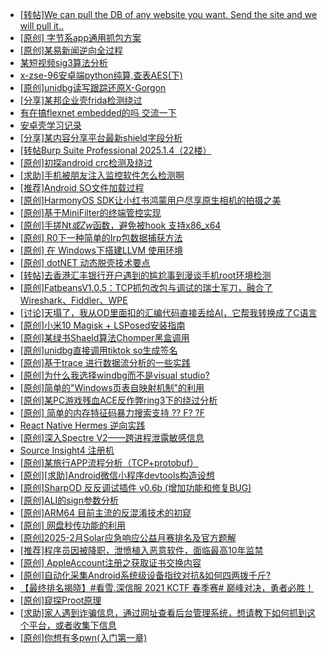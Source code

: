 + [[转帖]We can pull the DB of any website you want. Send the site and we will pull it..](https://bbs.kanxue.com/thread-285934.htm)
+ [[原创] 字节系app通用抓包方案](https://bbs.kanxue.com/thread-280165.htm)
+ [[原创]某易新闻逆向全过程](https://bbs.kanxue.com/thread-282546.htm)
+ [某短视频sig3算法分析](https://bbs.kanxue.com/thread-281317.htm)
+ [x-zse-96安卓端python纯算,查表AES(下)](https://bbs.kanxue.com/thread-281041.htm)
+ [[原创]unidbg读写跟踪还原X-Gorgon](https://bbs.kanxue.com/thread-285586.htm)
+ [[分享]某邦企业壳frida检测绕过](https://bbs.kanxue.com/thread-285932.htm)
+ [有在搞flexnet embedded的吗 交流一下](https://bbs.kanxue.com/thread-285907.htm)
+ [安卓壳学习记录](https://bbs.kanxue.com/thread-285870.htm)
+ [[分享]某内容分享平台最新shield字段分析](https://bbs.kanxue.com/thread-285929.htm)
+ [[转帖Burp Suite Professional 2025.1.4（22楼）](https://bbs.kanxue.com/thread-280744.htm)
+ [[原创]初探android crc检测及绕过](https://bbs.kanxue.com/thread-285790.htm)
+ [[求助]手机被朋友注入监控软件怎么检测啊](https://bbs.kanxue.com/thread-285935.htm)
+ [[推荐]Android SO文件加载过程](https://bbs.kanxue.com/thread-285818.htm)
+ [[原创]HarmonyOS SDK让小红书鸿蒙用户尽享原生相机的拍摄之美](https://bbs.kanxue.com/thread-285937.htm)
+ [[原创]基于MiniFilter的终端管控实现](https://bbs.kanxue.com/thread-285447.htm)
+ [[原创]手搓Nt*或Zw*函数，避免被hook 支持x86_x64](https://bbs.kanxue.com/thread-284264.htm)
+ [[原创] R0下一种简单的Irp包数据捕获方法](https://bbs.kanxue.com/thread-285317.htm)
+ [[原创] 在 Windows下搭建LLVM 使用环境](https://bbs.kanxue.com/thread-276159.htm)
+ [[原创] dotNET 动态脱壳技术要点](https://bbs.kanxue.com/thread-285939.htm)
+ [[转帖]去香港汇丰银行开户遇到的尴尬事到漫谈手机root环境检测](https://bbs.kanxue.com/thread-285754.htm)
+ [[原创]FatbeansV1.0.5：TCP抓包改包与调试的瑞士军刀，融合了Wireshark、Fiddler、WPE](https://bbs.kanxue.com/thread-284571.htm)
+ [[讨论]天塌了，我从OD里面扣的汇编代码直接丢给AI，它帮我转换成了C语言](https://bbs.kanxue.com/thread-285927.htm)
+ [[原创]小米10 Magisk + LSPosed安装指南](https://bbs.kanxue.com/thread-285114.htm)
+ [[原创]某绿书Shaeld算法Chomper黑盒调用](https://bbs.kanxue.com/thread-285705.htm)
+ [[原创]unidbg直接调用tiktok so生成签名](https://bbs.kanxue.com/thread-285623.htm)
+ [[原创]基于trace 进行数据流分析的一些实践](https://bbs.kanxue.com/thread-285243.htm)
+ [[原创]为什么我选择windbg而不是visual studio?](https://bbs.kanxue.com/thread-285803.htm)
+ [[原创]简单的"Windows页表自映射机制"的利用](https://bbs.kanxue.com/thread-285332.htm)
+ [[原创]某PC游戏残血ACE反作弊ring3下的绕过分析](https://bbs.kanxue.com/thread-284667.htm)
+ [[原创] 简单的内存特征码暴力搜索支持 ?? F? ?F](https://bbs.kanxue.com/thread-284451.htm)
+ [React Native Hermes 逆向实践](https://bbs.kanxue.com/thread-273544.htm)
+ [[原创]深入Spectre V2——跨进程泄露敏感信息](https://bbs.kanxue.com/thread-254288.htm)
+ [Source Insight4 注册机](https://bbs.kanxue.com/thread-277612.htm)
+ [[原创]某旅行APP流程分析（TCP+protobuf）](https://bbs.kanxue.com/thread-285387.htm)
+ [[原创][求助]Android微信小程序devtools构造设想](https://bbs.kanxue.com/thread-285589.htm)
+ [[原创]SharpOD 反反调试插件 v0.6b (增加功能和修复BUG)](https://bbs.kanxue.com/thread-218988.htm)
+ [[原创]ALI的sign参数分析](https://bbs.kanxue.com/thread-284292.htm)
+ [[原创]ARM64 目前主流的反混淆技术的初窥](https://bbs.kanxue.com/thread-285567.htm)
+ [[原创] 网盘秒传功能的利用](https://bbs.kanxue.com/thread-284783.htm)
+ [[原创]2025-2月Solar应急响应公益月赛排名及官方题解](https://bbs.kanxue.com/thread-285942.htm)
+ [[推荐]程序员因被降职，泄愤植入恶意软件，面临最高10年监禁](https://bbs.kanxue.com/thread-285943.htm)
+ [[原创] AppleAccount注册之获取证书交换内容](https://bbs.kanxue.com/thread-285944.htm)
+ [[原创]自动化采集Android系统级设备指纹对抗&如何四两拨千斤?](https://bbs.kanxue.com/thread-281889.htm)
+ [【最终排名揭晓】#看雪.深信服 2021 KCTF 春季赛# 巅峰对决，勇者必胜！​](https://bbs.kanxue.com/thread-267161.htm)
+ [[原创]窥探Proot原理](https://bbs.kanxue.com/thread-285876.htm)
+ [[求助]家人遇到诈骗信息，通过网址查看后台管理系统，想请教下如何抓到这个平台，或者收集下信息](https://bbs.kanxue.com/thread-285945.htm)
+ [[原创]你想有多pwn(入门第一章)](https://bbs.kanxue.com/thread-284127.htm)
